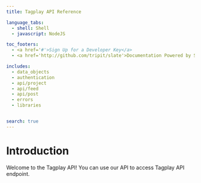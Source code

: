 ```yaml
---
title: Tagplay API Reference

language_tabs:
  - shell: Shell
  - javascript: NodeJS

toc_footers:
  - <a href='#'>Sign Up for a Developer Key</a>
  - <a href='http://github.com/tripit/slate'>Documentation Powered by Slate</a>

includes:
  - data_objects
  - authentication
  - api/project
  - api/feed
  - api/post
  - errors
  - libraries


search: true
---
```


# Introduction

Welcome to the Tagplay API! You can use our API to access Tagplay API endpoint.
